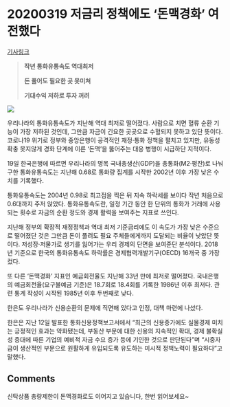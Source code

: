 # 20200319 저금리 정책에도 ‘돈맥경화’ 여전했다

[기사링크](<https://news.naver.com/main/read.nhn?mode=LS2D&mid=shm&sid1=101&sid2=259&oid=016&aid=0001650732>)



> **작년 통화유통속도 역대최저**
>
> **돈 풀어도 필요한 곳 못미쳐**
>
> **기대수익 저하로 투자 꺼려**



![](https://imgnews.pstatic.net/image/016/2020/03/19/20200319000644_0_20200319144203869.jpg?type=w647)



  우리나라의 통화유통속도가 지난해 역대 최저로 떨어졌다. 사람으로 치면 혈류 순환 기능이 가장 저하된 것인데, 그만큼 자금이 긴요한 곳곳으로 수혈되지 못하고 있단 뜻이다. 코로나19 위기로 정부와 중앙은행이 공격적인 재정·통화 정책을 펼치고 있지만, 유동성 확충 못지않게 경화 단계에 이른 ‘돈맥’을 뚫어주는 대응 병행이 시급하단 지적이다.



19일 한국은행에 따르면 우리나라의 명목 국내총생산(GDP)을 총통화(M2·평잔)로 나눠 구한 통화유통속도는 지난해 0.68로 통화량 집계를 시작한 2002년 이후 가장 낮은 수치를 기록했다.



통화유통속도는 2004년 0.98로 최고점을 찍은 뒤 지속 하락세를 보이다 작년 처음으로 0.6대까지 주저 앉았다. 통화유통속도란, 일정 기간 동안 한 단위의 통화가 거래에 사용되는 횟수로 자금의 순환 정도와 경제 활력을 보여주는 지표로 쓰인다.



지난해 정부의 확장적 재정정책과 역대 최저 기준금리에도 이 속도가 가장 낮은 수준으로 떨어졌단 것은 그만큼 돈이 풀려도 필요 주체들에게까지 도달되는 비율이 낮았단 뜻이다. 저성장·저물가로 생기를 잃어가는 우리 경제의 단면을 보여준단 분석이다. 2018년 기준으로 한국의 통화유통속도 하락률은 경제협력개발기구(OECD) 16개국 중 가장 컸다.



또 다른 ‘돈맥경화’ 지표인 예금회전율도 지난해 33년 만에 최저로 떨어졌다. 국내은행의 예금회전율(요구불예금 기준)은 18.7회로 18.4회를 기록한 1986년 이후 최저다. 관련 통계 작성이 시작된 1985년 이후 두번째로 낮다.



한은도 우리나라가 신용순환의 문제에 직면해 있다고 인정, 대책 마련에 나섰다.



한은은 지난 12일 발표한 통화신용정책보고서에서 “최근의 신용증가에도 실물경제 미치는 긍정적인 효과는 약화됐는데, 부동산 부문에 대한 신용의 지속적인 확대, 경제 불확실성 증대에 따른 기업의 예비적 자금 수요 증가 등에 기인한 것으로 판단된다”며 “시중자금이 생산적인 부문으로 원활하게 유입되도록 유도하는 미시적 정책노력이 필요하다”고 말했다.  



## Comments

신탁상품 총량제한이 돈맥경화로도 이어지고 있습니다, 한번 읽어보세요~
